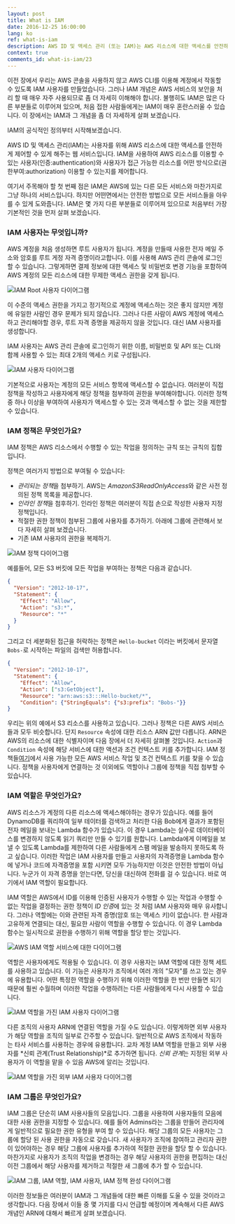 ```yaml
---
layout: post
title: What is IAM
date: 2016-12-25 16:00:00
lang: ko
ref: what-is-iam
description: AWS ID 및 액세스 관리 (또는 IAM)는 AWS 리소스에 대한 액세스를 안전하게 제어하는 데 도움이되는 서비스입니다. IAM 사용자를 생성하고 IAM 사용자를 적용 할 수 있습니다. IAM 정책은 리소스에 대해 수행 할 수있는 작업을 정의하는 규칙 또는 규칙 집합입니다. IAM 역할은 권한이있는 ID이지만 사용자와 달리 자격 증명이 연결되지 않은 IAM 사용자와 매우 유사합니다. 대신 일시적으로 해당 사용 권한이 필요한 사용자 나 리소스가 IAM 역할을 수행 할 수 있습니다.
context: true
comments_id: what-is-iam/23
---
```


이전 장에서 우리는 AWS 콘솔을 사용하지 않고 AWS CLI를 이용해 계정에서 작동할 수 있도록 IAM 사용자를 만들었습니다. 그러나 IAM 개념은 AWS 서비스의 보안을 처리 할 때 매우 자주 사용되므로 좀 더 자세히 이해해야 합니다. 불행히도 IAM은 많은 다른 부분들로 이루어져 있으며, 처음 접한 사람들에게는 IAM이 매우 혼란스러울 수 있습니다. 이 장에서는 IAM과 그 개념을 좀 더 자세하게 살펴 보겠습니다.

IAM의 공식적인 정의부터 시작해보겠습니다.

AWS ID 및 액세스 관리(IAM)는 사용자를 위해 AWS 리소스에 대한 액세스를 안전하게 제어할 수 있게 해주는 웹 서비스입니다. IAM을 사용하여 AWS 리소스를 이용할 수 있는 사용자(인증:authentication)와 사용자가 접근 가능한 리소스를 어떤 방식으로(권한부여:authorization) 이용할 수 있는지를 제어합니다.

여기서 주목해야 할 첫 번째 점은 IAM은 AWS에 있는 다른 모든 서비스와 마찬가지로 그냥 하나의 서비스입니다. 하지만 어떤면에서는 안전한 방법으로 모든 서비스들을 아우를 수 있게 도와줍니다. IAM은 몇 가지 다른 부분들로 이루어져 있으므로 처음부터 가장 기본적인 것을 먼저 살펴 보겠습니다.

### IAM 사용자는 무엇입니까?

AWS 계정을 처음 생성하면 루트 사용자가 됩니다. 계정을 만들때 사용한 전자 메일 주소와 암호를 루트 게정 자격 증명이라고합니다. 이를 사용해 AWS 관리 콘솔에 로그인할 수 있습니다. 그렇게하면 결제 정보에 대한 액세스 및 비밀번호 변경 기능을 포함하여 AWS 계정의 모든 리소스에 대한 무제한 액세스 권한을 갖게 됩니다.

![IAM Root 사용자 다이어그램](/assets/iam/iam-root-user.png)

이 수준의 액세스 권한을 가지고 정기적으로 계정에 액세스하는 것은 좋지 않지만 계정에 유일한 사람인 경우 문제가 되지 않습니다. 그러나 다른 사람이 AWS 계정에 액세스하고 관리해야할 경우, 루트 자격 증명을 제공하지 않을 것입니다. 대신 IAM 사용자를 생성합니다.

IAM 사용자는 AWS 관리 콘솔에 로그인하기 위한 이름, 비밀번호 및 API 또는 CLI와 함께 사용할 수 있는 최대 2개의 액세스 키로 구성됩니다.

![IAM 사용자 다이어그램](/assets/iam/iam-user.png)

기본적으로 사용자는 계정의 모든 서비스 항목에 액세스할 수 없습니다. 여러분이 직접 정책을 작성하고 사용자에게 해당 정책을 첨부하여 권한을 부여해야합니다. 이러한 정책 중 하나 이상을 부여하여 사용자가 액세스할 수 있는 것과 액세스할 수 없는 것을 제한할 수 있습니다.

### IAM 정책은 무엇인가요?

IAM 정책은 AWS 리소스에서 수행할 수 있는 작업을 정의하는 규칙 또는 규칙의 집합입니다.

정책은 여러가지 방법으로 부여될 수 있습니다:

- *관리되는 정책*을 첨부하기. AWS는 *AmazonS3ReadOnlyAccess*와 같은 사전 정의된 정책 목록을 제공합니다.
- *인라인 정책*을 첨후하기. 인라인 정책은 여러분이 직접 손으로 작성한 사용자 지정 정책입니다.
- 적절한 권한 정책이 첨부된 그룹에 사용자를 추가하기. 아래에 그룹에 관련해서 보다 자세히 살펴 보겠습니다.
- 기존 IAM 사용자의 권한을 복제하기.

![IAM 정책 다이어그램](/assets/iam/iam-policy.png)

예를들어, 모든 S3 버킷에 모든 작업을 부여하는 정책은 다음과 같습니다.

``` json
{
  "Version": "2012-10-17",
  "Statement": {
    "Effect": "Allow",
    "Action": "s3:*",
    "Resource": "*"
  }
}
```

그리고 더 세분화된 접근을 허락하는 정책은 `Hello-bucket` 이라는 버킷에서 문자열 `Bobs-`로 시작하는 파일의 검색만 허용합니다.

``` json
{
  "Version": "2012-10-17",
  "Statement": {
    "Effect": "Allow",
    "Action": ["s3:GetObject"],
    "Resource": "arn:aws:s3:::Hello-bucket/*",
    "Condition": {"StringEquals": {"s3:prefix": "Bobs-"}}
}
```

우리는 위의 예에서 S3 리소스를 사용하고 있습니다. 그러나 정책은 다른 AWS 서비스들과 모두 비슷합니다. 단지 `Resource` 속성에 대한 리소스 ARN 값만 다릅니다. ARN은 AWS의 리소스에 대한 식별자이며 다음 장에서 더 자세히 살펴볼 것입니다. `Action`과 `Condition` 속성에 해당 서비스에 대한 액션과 조건 컨텍스트 키를 추가합니다. IAM 정책들[여기](https://docs.aws.amazon.com/IAM/latest/UserGuide/reference_policies_actionsconditions.html)에서 사용 가능한 모든 AWS 서비스 작업 및 조건 컨텍스트 키를 찾을 수 있습니다. 정책을 사용자에게 연결하는 것 이외에도 역할이나 그룹에 정책을 직접 첨부할 수 있습니다.

### IAM 역할은 무엇인가요? 

AWS 리소스가 계정의 다른 리소스에 액세스해야하는 경우가 있습니다. 예를 들어 DynamoDB를 쿼리하여 일부 테이터를 검색하고 처리한 다음 Bob에게 결과가 포함된 전자 메일을 보내는 Lambda 함수가 있습니다. 이 경우 Lambda는 실수로 데이터베이스를 변경하지 않도록 읽기 쿼리만 만들 수 있기를 원합니다. Lambda에게 이메일을 보낼 수 있도록 Lambda를 제한하여 다른 사람들에게 스팸 메일을 발송하지 못하도록 하고 싶습니다. 이러한 작업은 IAM 사용자를 만들고 사용자의 자격증명을 Lambda 함수에 넣거나 코드에 자격증명을 포함 시키면 모두 가능하지만 이것은 안전한 방법이 아닙니다. 누군가 이 자격 증명을 얻는다면, 당신을 대신하여 전화를 걸 수 있습니다. 바로 여기에서 IAM 역할이 필요합니다.

IAM 역할은 AWS에서 ID를 이용해 인증된 사용자가 수행할 수 있는 작업과 수행할 수 없는 작업을 결정하는 권한 정책이 *ID 인증*에 있는 것 처럼 IAM 사용자와 매우 유사합니다. 그러나 역할에는 이와 관련된 자격 증명(암호 또는 액세스 키)이 없습니다. 한 사람과 고유하게 연결되는 대신, 필요한 사람이 역할을 수행할 수 있습니다. 이 경우 Lambda 함수는 일시적으로 권한을 수행하기 위해 역할을 할당 받는 것입니다.

![AWS IAM 역할 서비스에 대한 다이어그램](/assets/iam/service-as-iam-role.png)

역할은 사용자에게도 적용될 수 있습니다. 이 경우 사용자는 IAM 역할에 대한 정책 세트를 사용하고 있습니다. 이 기능은 사용자가 조직에서 여러 개의 "모자"를 쓰고 있는 경우에 유용합니다. 어떤 특정한 역할을 수행하기 위해 이러한 역할을 한 번만 만들면 되기 때문에 훨씬 수월하며 이러한 작업을 수행하려는 다른 사람들에게 다시 사용할 수 있습니다.

![IAM 역할을 가진 IAM 사용자 다이어그램](/assets/iam/iam-user-as-iam-role.png)

다른 조직의 사용자 ARN에 연결된 역할을 가질 수도 있습니다. 이렇게하면 외부 사용자가 해당 역할을 조직의 일부로 간주할 수 있습니다. 일반적으로 AWS 조직에서 작동하는 타사 서비스를 사용하는 경우에 유용합니다. 교차 계정 IAM 역할을 만들고 외부 사용자를 *신뢰 관계(Trust Relationship)*로 추가하면 됩니다. *신뢰 관계*는 지정된 외부 사용자가 이 역할을 맡을 수 있음 AWS에 알리는 것입니다.

![IAM 역할을 가진 외부 IAM 사용자 다이어그램](/assets/iam/external-user-with-iam-role.png)

### IAM 그룹은 무엇인가요? 
	
IAM 그룹은 단순히 IAM 사용사들의 모음입니다. 그룹을 사용하여 사용자들의 모음에 대한 사용 권한을 지정할 수 있습니다. 예를 들어 Admins라는 그룹을 만들어 관리자에게 일반적으로 필요한 권한 유형을 부여 할 수 있습니다. 해당 그룹의 모든 사용자는 그룹에 할당 된 사용 권한을 자동으로 갖습니다. 새 사용자가 조직에 참여하고 관리자 권한이 있어야하는 경우 해당 그룹에 사용자를 추가하여 적절한 권한을 할당 할 수 있습니다. 마찬가지로 사용자가 조직의 작업을 변경하는 경우 해당 사용자의 권한을 편집하는 대신 이전 그룹에서 해당 사용자를 제거하고 적절한 새 그룹에 추가 할 수 있습니다. 

![IAM 그룹, IAM 역할, IAM 사용자, IAM 정책 완성 다이어그램](/assets/iam/complete-iam-concepts.png)
	
이러한 정보들은 여러분이 IAM과 그 개념들에 대한 빠른 이해를 도울 수 있을 것이라고 생각합니다. 다음 장에서 이들 중 몇 가지를 다시 언급할 예정이며 계속해서 다른 AWS 개념인 ARN에 대해서 빠르게 살펴 보겠습니다.

